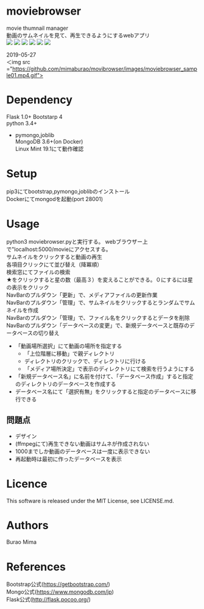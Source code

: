 # moviebrowser
movie thumnail manager  
動画のサムネイルを見て、再生できるようにするwebアプリ  
<img src ="https://img.shields.io/badge/python3.4+-green.svg">
<img src ="https://img.shields.io/badge/flask-red.svg">
<img src ="https://img.shields.io/badge/bootstrap2.0-green.svg">
<img src ="https://img.shields.io/badge/MongoDB-green.svg">
<img src ="https://img.shields.io/badge/Docker-green.svg">
<img src ="https://img.shields.io/badge/Linux_Mint-v.19.1-green.svg">


2019-05-27  
＜img src ="https://github.com/mimaburao/movibrowser/images/moviebrowser_sample01.mp4.gif">

# Dependency
Flask 1.0+ 
Bootstarp 4  
python 3.4+
- pymongo,joblib  
MongoDB 3.6+(on Docker)  
Linux Mint 19.1にて動作確認  

# Setup
pip3にてbootstrap,pymongo,joblibのインストール  
Dockerにてmongodを起動(port 28001)  

# Usage
python3 moviebrowser.pyと実行する。
webブラウザー上で"localhost:5000/movieにアクセスする。  
サムネイルをクリックすると動画の再生  
各項目クリックにて並び替え（降冪順）  
検索窓にてファイルの検索  
★をクリックすると星の数（最高３）を変えることができる。０にするには星の表示をクリック  
NavBarのプルダウン「更新」で、メディアファイルの更新作業  
NavBarのプルダウン「管理」で、サムネイルをクリックするとランダムでサムネイルを作成  
NavBarのプルダウン「管理」で、ファイル名をクリックするとデータを削除  
NavBarのプルダウン「データベースの変更」で、新規データベースと既存のデータベースの切り替え  
- 「動画場所選択」にて動画の場所を指定する
    - 「上位階層に移動」で親ディレクトリ
    - ディレクトリのクリックで、ディレクトリに行ける
    - 「メディア場所決定」で表示のディレクトリにて検索を行うようにする
- 「新規データベース名」に名前を付けて、「データベース作成」すると指定のディレクトリのデータベースを作成する
- データベース名にて「選択有無」をクリックすると指定のデータベースに移行できる


## 問題点  
 
- デザイン
- (ffmpegにて)再生できない動画はサムネが作成されない
- 1000までしか動画のデータベースは一度に表示できない
- 再起動時は最初に作ったデータベースを表示
  


# Licence
This software is released under the MIT License, see LICENSE.md.

# Authors
Burao Mima

# References
Bootstrap公式(https://getbootstrap.com/)  
Mongo公式(https://www.mongodb.com/jp)  
Flask公式(http://flask.pocoo.org/)  